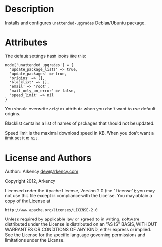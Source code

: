 Description
===========

Installs and configures `unattended-upgrades` Debian/Ubuntu package.

Attributes
==========

The default settings hash looks like this:

    node['unattended_upgrades'] = {
      'update_package_lists' => true,
      'update_packages' => true,
      'origins' => [],
      'blacklist' => [],
      'email' => 'root',
      'mail_only_on_error' => false,
      'speed_limit' => nil
    }

You should overwrite `origins` attribute when you don't want to use default
origins.

Blacklist contains a list of names of packages that should not be updated.

Speed limit is the maximal download speed in KB. When you don't want a limit
set it to `nil`.

License and Authors
===================

Author:: Arkency <dev@arkency.com>

Copyright 2012, Arkency

Licensed under the Apache License, Version 2.0 (the "License");
you may not use this file except in compliance with the License.
You may obtain a copy of the License at

    http://www.apache.org/licenses/LICENSE-2.0

Unless required by applicable law or agreed to in writing, software
distributed under the License is distributed on an "AS IS" BASIS,
WITHOUT WARRANTIES OR CONDITIONS OF ANY KIND, either express or implied.
See the License for the specific language governing permissions and
limitations under the License.
